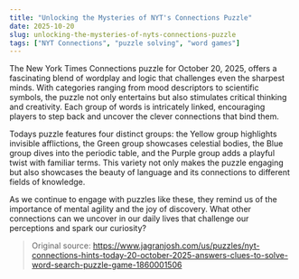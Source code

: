 ```yaml
---
title: "Unlocking the Mysteries of NYT's Connections Puzzle"
date: 2025-10-20
slug: unlocking-the-mysteries-of-nyts-connections-puzzle
tags: ["NYT Connections", "puzzle solving", "word games"]
---
```


The New York Times Connections puzzle for October 20, 2025, offers a fascinating blend of wordplay and logic that challenges even the sharpest minds. With categories ranging from mood descriptors to scientific symbols, the puzzle not only entertains but also stimulates critical thinking and creativity. Each group of words is intricately linked, encouraging players to step back and uncover the clever connections that bind them.

Todays puzzle features four distinct groups: the Yellow group highlights invisible afflictions, the Green group showcases celestial bodies, the Blue group dives into the periodic table, and the Purple group adds a playful twist with familiar terms. This variety not only makes the puzzle engaging but also showcases the beauty of language and its connections to different fields of knowledge.

As we continue to engage with puzzles like these, they remind us of the importance of mental agility and the joy of discovery. What other connections can we uncover in our daily lives that challenge our perceptions and spark our curiosity?
> Original source: https://www.jagranjosh.com/us/puzzles/nyt-connections-hints-today-20-october-2025-answers-clues-to-solve-word-search-puzzle-game-1860001506